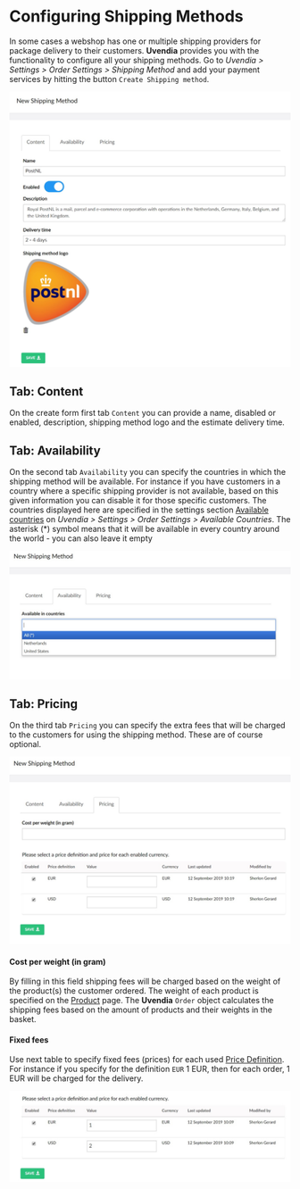 # Configuring Shipping Methods

In some cases a webshop has one or multiple shipping providers for package delivery to their customers. **Uvendia** provides you with the functionality to configure all your shipping methods. Go to _Uvendia > Settings > Order Settings > Shipping Method_ and add your payment services by hitting the button ```Create Shipping method```. 

![Create Shipping Method](../images/create-shippingmethod.jpg)

## Tab: Content
On the create form first tab ```Content``` you can provide a name, disabled or enabled, description, shipping method logo and the estimate delivery time. 

## Tab: Availability
On the second tab ```Availability``` you can specify the countries in which the shipping method will be available. For instance if you have customers in a country where a specific shipping provider is not available, based on this given information you can disable it for those specific customers.
The countries displayed here are specified in the settings section [Available countries](/settings/availablecountries.md) on _Uvendia > Settings > Order Settings > Available Countries_. The asterisk (*) symbol means that it will be available in every country around the world - you can also leave it empty

![Availability Shipping Method](../images/create-shippingmethod-available-countries.jpg)

## Tab: Pricing
On the third tab ```Pricing``` you can specify the extra fees that will be charged to the customers for using the shipping method. These are of course optional.

![Pricing Shipping Method](../images/create-shippingmethod-Pricing.jpg)

#### Cost per weight (in gram)
By filling in this field shipping fees will be charged based on the weight of the product(s) the customer ordered. The weight of each product is specified on the [Product](/assets/product.md) page. The **Uvendia** ```Order``` object calculates the shipping fees based on the amount of products and their weights in the basket.

#### Fixed fees
Use next table to specify fixed fees (prices) for each used [Price Definition](/settings/pricedefinition.md). For instance if you specify for the definition ```EUR``` 1 EUR, then for each order, 1 EUR will be charged for the delivery.

![Fixed Fees](../images/create-Pricing-fixed-fees.jpg)